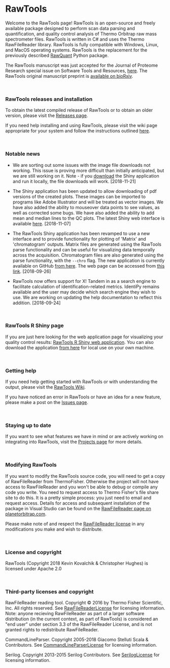 # RawTools

Welcome to the RawTools page! RawTools is an open-source and freely available package designed to perform scan data parsing and quantification, and quality control analysis of Thermo Orbitrap raw mass spectrometer files. RawTools is written in C# and uses the Thermo RawFileReader library. RawTools is fully compatible with Windows, Linux, and MacOS operating systems. RawTools is the replacement for the previously described [RawQuant](https://github.com/kevinkovalchik/RawQuant) Python package. 

The RawTools manuscript was just accepted for the Journal of Proteome Research special issue on Software Tools and Resources, [here](https://pubs.acs.org/doi/10.1021/acs.jproteome.8b00721). The RawTools original manuscript preprint is [available on bioRxiv](https://www.biorxiv.org/content/early/2018/09/15/418400).

<br>

### RawTools releases and installation

To obtain the latest compiled release of RawTools or to obtain an older version, please visit the [Releases page](https://github.com/kevinkovalchik/RawTools/releases). 

If you need help installing and using RawTools, please visit the wiki page appropriate for your system and follow the instructions outlined [here](https://github.com/kevinkovalchik/RawTools/wiki).

<br>

### Notable news

* We are sorting out some issues with the image file downloads not working. This issue is proving more difficult than initially anticipated, but we are still working on it. Note - if you [download](https://github.com/kevinkovalchik/RawTools/tree/master/documentation/manuscript/RawTools_RShiny_Application) the Shiny application and run it locally, the file downloads will work.  [2018-11-21]

* The Shiny application has been updated to allow downloading of pdf versions of the created plots. These images can be imported to programs like Adobe Illustrator and will be treated as vector images. We have also added the ability to mouseover data points to see values, as well as corrected some bugs. We have also added the ability to add mean and median lines to the QC plots. The latest Shiny web interface is available [here](https://rawtoolsqcdv.bcgsc.ca/). [2018-11-07] 

* The RawTools Shiny application has been revamped to use a new interface and to provide functionality for plotting of 'Matrix' and 'chromatogram' outputs. Matrix files are generated using the RawTools parse functionality and can be useful for visualizing data temporally across the acquisition. Chromatogram files are also generated using the parse functionality, with the `--chro` flag. The new application is currently available on GitHub [from here](https://github.com/kevinkovalchik/RawTools/tree/master/documentation/manuscript/RawTools_RShiny_Application). The web page can be accessed from [this link](https://rawtoolsqcdv.bcgsc.ca/). [2018-09-26]

* RawTools now offers support for X! Tandem in as a search engine to facilitate calculation of identification-related metrics. IdentiPy remains available and the user may decide which search engine they wish to use. We are working on updating the help documentation to reflect this addition. [2018-09-24]

<br>

### RawTools R Shiny page

If you are just here looking for the web application page for visualizing your quality control results: [RawTools R Shiny web application](https://rawtoolsqcdv.bcgsc.ca/). You can also download the application [from here](https://github.com/kevinkovalchik/RawTools/tree/master/documentation/manuscript/RawTools_RShiny_Application) for local use on your own machine.

<br>

### Getting help

If you need help getting started with RawTools or with understanding the output, please visit the [RawTools Wiki](https://github.com/kevinkovalchik/RawTools/wiki).

If you have noticed an error in RawTools or have an idea for a new feature, please make a post on the [Issues page](https://github.com/kevinkovalchik/RawTools/issues).

<br>

### Staying up to date

If you want to see what features we have in mind or are actively working on integrating into RawTools, visit the [Projects page](https://github.com/kevinkovalchik/RawTools/projects) for more details.

<br>

### Modifying RawTools

If you want to modify the RawTools source code, you will need to get a copy of RawFileReader from ThermoFisher. Otherwise the project will not have access to RawFileReader and you won't be able to debug or compile any code you write. You need to request access to Thermo Fisher's file share site to do this. It is a pretty simple process: you just need to email and request access. Details for access and subsequent installation of the package in Visual Studio can be found on the [RawFileReader page on planetorbitrap.com](http://planetorbitrap.com/rawfilereader#.W6471U9lA0M).

Please make note of and respect the [RawFileReader license](https://github.com/kevinkovalchik/RawTools/blob/master/RawFileReaderLicense) in any modifications you make and wish to distribute.

<br>

### License and copyright

RawTools (Copyright 2018 Kevin Kovalchik & Christopher Hughes) is licensed under Apache 2.0

<br>

### Third-party licenses and copyright

RawFileReader reading tool. Copyright © 2016 by Thermo Fisher Scientific, Inc. All rights reserved. See [RawFileReaderLicense](https://github.com/kevinkovalchik/RawTools/blob/master/RawFileReaderLicense) for licensing information. 
Note: anyone recieving RawFileReader as part of a larger software distribution (in the current context, as part of RawTools) is considered an "end user" under 
section 3.3 of the RawFileReader License, and is not granted rights to redistribute RawFileReader.

CommandLineParser. Copyright 2005-2018 Giacomo Stelluti Scala & Contributors. See [CommandLineParserLicense](https://github.com/kevinkovalchik/RawTools/blob/master/CommandLineParserLicense) for licensing information.

Serilog. Copyright 2013-2015 Serilog Contributors. See [SerilogLicense](https://github.com/kevinkovalchik/RawTools/blob/master/SerilogLicense) for licensing information.
